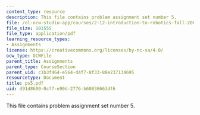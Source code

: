 ```yaml
---
content_type: resource
description: This file contains problem assignment set number 5.
file: /ol-ocw-studio-app/courses/2-12-introduction-to-robotics-fall-2005/d91d86000cf7e90d2776b60836663df6_ps5.pdf
file_size: 101555
file_type: application/pdf
learning_resource_types:
- Assignments
license: https://creativecommons.org/licenses/by-nc-sa/4.0/
ocw_type: OCWFile
parent_title: Assignments
parent_type: CourseSection
parent_uid: c1b3f464-e564-d4f7-8f33-88e237134695
resourcetype: Document
title: ps5.pdf
uid: d91d8600-0cf7-e90d-2776-b60836663df6
---
```

This file contains problem assignment set number 5.